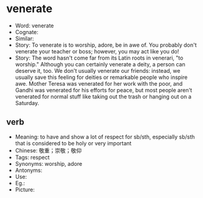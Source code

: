 # venerate

- Word: venerate
- Cognate: 
- Similar: 
- Story: To venerate is to worship, adore, be in awe of. You probably don't venerate your teacher or boss; however, you may act like you do!
- Story: The word hasn't come far from its Latin roots in venerari, "to worship." Although you can certainly venerate a deity, a person can deserve it, too. We don't usually venerate our friends: instead, we usually save this feeling for deities or remarkable people who inspire awe. Mother Teresa was venerated for her work with the poor, and Gandhi was venerated for his efforts for peace, but most people aren't venerated for normal stuff like taking out the trash or hanging out on a Saturday.

## verb

- Meaning: to have and show a lot of respect for sb/sth, especially sb/sth that is considered to be holy or very important
- Chinese: 敬重；崇敬；敬仰
- Tags: respect
- Synonyms: worship, adore
- Antonyms: 
- Use: 
- Eg.: 
- Picture: 

